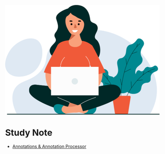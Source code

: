 <img src="./img/vecteezy_girl-with-laptop-sitting-and-freelance-or-studying-concept_.jpg"  width="500">

# Study Note

- [Annotations & Annotation Processor](Annotations.md)